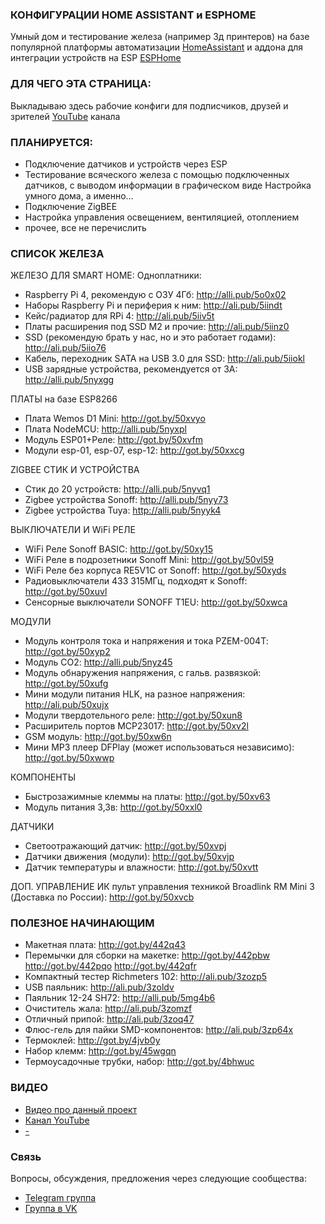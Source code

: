 ### КОНФИГУРАЦИИ HOME ASSISTANT и ESPHOME
Умный дом и тестирование железа (например 3д принтеров) на базе популярной платформы автоматизации <a href="https://www.home-assistant.io/">HomeAssistant</a> и аддона для интеграции устройств на ESP <a href="https://esphome.io/">ESPHome</a>

### ДЛЯ ЧЕГО ЭТА СТРАНИЦА:
Выкладываю здесь рабочие конфиги для подписчиков, друзей и зрителей <a href="https://www.youtube.com/channel/UCzI016x7MItBtQCJiSWI7yA">YouTube</a> канала

### ПЛАНИРУЕТСЯ:
* Подключение датчиков и устройств через ESP
* Тестирование всяческого железа с помощью подключенных датчиков, с выводом информации в графическом виде
Настройка умного дома, а именно...
* Подключение ZigBEE
* Настройка управления освещением, вентиляцией, отоплением
* прочее, все не перечислить

### СПИСОК ЖЕЛЕЗА
ЖЕЛЕЗО ДЛЯ SMART HOME:
Одноплатники: 
* Raspberry Pi 4, рекомендую с ОЗУ 4Гб:  http://alli.pub/5o0x02
* Наборы Raspberry Pi и периферия к ним: http://ali.pub/5iindt
* Кейс/радиатор для RPi 4: http://ali.pub/5iiv5t
* Платы расширения под SSD M2 и прочие: http://ali.pub/5iinz0
* SSD (рекомендую брать у нас, но и это работает годами): http://ali.pub/5iio76
* Кабель, переходник SATA на USB 3.0 для SSD: http://ali.pub/5iiokl
* USB зарядные устройства, рекомендуется от 3А: http://alli.pub/5nyxgg

ПЛАТЫ на базе ESP8266
* Плата Wemos D1 Mini: http://got.by/50xvyo
* Плата NodeMCU: http://alli.pub/5nyxpl
* Модуль ESP01+Реле: http://got.by/50xvfm
* Модули esp-01, esp-07, esp-12: http://got.by/50xxcg

ZIGBEE СТИК И УСТРОЙСТВА
* Стик до 20 устройств: http://alli.pub/5nyvq1
* Zigbee устройства Sonoff: http://alli.pub/5nyy73
* Zigbee устройства Tuya: http://alli.pub/5nyyk4

ВЫКЛЮЧАТЕЛИ И WiFi РЕЛЕ
* WiFi Реле Sonoff BASIC: http://got.by/50xy15
* WiFi Реле в подрозетники Sonoff Mini: http://got.by/50vl59
* WiFi Реле без корпуса RE5V1C от Sonoff: http://got.by/50xyds
* Радиовыключатели 433 315МГц, подходят к Sonoff: http://got.by/50xuvl 
* Сенсорные выключатели SONOFF T1EU: http://got.by/50xwca

МОДУЛИ
* Модуль контроля тока и напряжения и тока PZEM-004T: http://got.by/50xyp2
* Модуль CO2: http://alli.pub/5nyz45
* Модуль обнаружения напряжения, с гальв. развязкой: http://got.by/50xufg 
* Мини модули питания HLK, на разное напряжения: http://ali.pub/50xujx
* Модули твердотельного реле: http://got.by/50xun8
* Расширитель портов MCP23017: http://got.by/50xv2l 
* GSM модуль: http://got.by/50xw6n
* Мини MP3 плеер DFPlay (может использоваться независимо): http://got.by/50xwwp

КОМПОНЕНТЫ
* Быстрозажимные клеммы на платы: http://got.by/50xv63
* Модуль питания 3,3в: http://got.by/50xxl0 

ДАТЧИКИ
* Cветоотражающий датчик: http://got.by/50xvpj
* Датчики движения (модули): http://got.by/50xvjp
* Датчик температуры и влажности: http://got.by/50xvtt

ДОП. УПРАВЛЕНИЕ
ИК пульт управления техникой Broadlink RM Mini 3 (Доставка по России): http://got.by/50xvcb

### ПОЛЕЗНОЕ НАЧИНАЮЩИМ

* Макетная плата: http://got.by/442q43
* Перемычки для сборки на макетке: http://got.by/442pbw  http://got.by/442pqo  http://got.by/442qfr
* Компактный тестер Richmeters 102: http://ali.pub/3zozp5
* USB паяльник: http://ali.pub/3zoldv
* Паяльник 12-24 SH72: http://alli.pub/5mg4b6
* Очиститель жала: http://ali.pub/3zomzf
* Отличный припой: http://ali.pub/3zoq47
* Флюс-гель для пайки SMD-компонентов: http://ali.pub/3zp64x
* Термоклей: http://got.by/4jvb0y
* Набор клемм: http://got.by/45wgqn
* Термоусадочные трубки, набор: http://got.by/4bhwuc

### ВИДЕО
* <a href="https://youtu.be/zlENMWZuub8"> Видео про данный проект</a>
* <a href="https://www.youtube.com/channel/UCzI016x7MItBtQCJiSWI7yA">Канал YouTube</a>
* <a href=" ">-</a>

### Связь
Вопросы, обсуждения, предложения через следующие сообщества:
* [Telegram группа](https://t.me/technarr)
* [Группа в VK](https://vk.com/technarrus)
